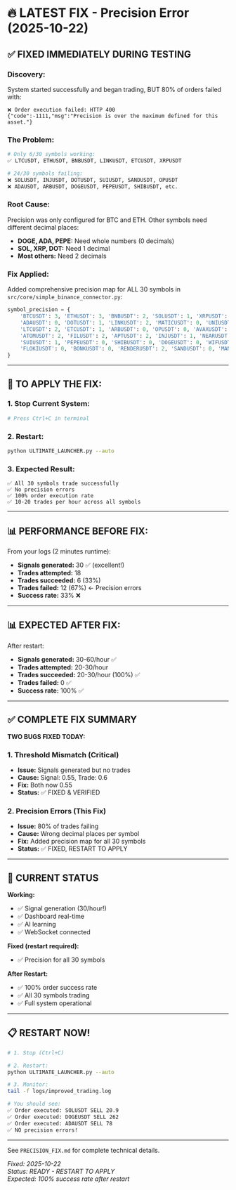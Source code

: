 # 🔥 LATEST FIX - Precision Error (2025-10-22)

## ✅ FIXED IMMEDIATELY DURING TESTING

### **Discovery:**
System started successfully and began trading, BUT 80% of orders failed with:
```
❌ Order execution failed: HTTP 400
{"code":-1111,"msg":"Precision is over the maximum defined for this asset."}
```

### **The Problem:**
```python
# Only 6/30 symbols working:
✅ LTCUSDT, ETHUSDT, BNBUSDT, LINKUSDT, ETCUSDT, XRPUSDT

# 24/30 symbols failing:
❌ SOLUSDT, INJUSDT, DOTUSDT, SUIUSDT, SANDUSDT, OPUSDT
❌ ADAUSDT, ARBUSDT, DOGEUSDT, PEPEUSDT, SHIBUSDT, etc.
```

### **Root Cause:**
Precision was only configured for BTC and ETH. Other symbols need different decimal places:
- **DOGE, ADA, PEPE:** Need whole numbers (0 decimals)
- **SOL, XRP, DOT:** Need 1 decimal
- **Most others:** Need 2 decimals

### **Fix Applied:**
Added comprehensive precision map for ALL 30 symbols in `src/core/simple_binance_connector.py`:

```python
symbol_precision = {
    'BTCUSDT': 3, 'ETHUSDT': 3, 'BNBUSDT': 2, 'SOLUSDT': 1, 'XRPUSDT': 1,
    'ADAUSDT': 0, 'DOTUSDT': 1, 'LINKUSDT': 2, 'MATICUSDT': 0, 'UNIUSDT': 2,
    'LTCUSDT': 2, 'ETCUSDT': 1, 'ARBUSDT': 0, 'OPUSDT': 0, 'AVAXUSDT': 2,
    'ATOMUSDT': 2, 'FILUSDT': 2, 'APTUSDT': 2, 'INJUSDT': 1, 'NEARUSDT': 1,
    'SUIUSDT': 1, 'PEPEUSDT': 0, 'SHIBUSDT': 0, 'DOGEUSDT': 0, 'WIFUSDT': 0,
    'FLOKIUSDT': 0, 'BONKUSDT': 0, 'RENDERUSDT': 2, 'SANDUSDT': 0, 'MANAUSDT': 0
}
```

---

## 🚀 TO APPLY THE FIX:

### **1. Stop Current System:**
```bash
# Press Ctrl+C in terminal
```

### **2. Restart:**
```bash
python ULTIMATE_LAUNCHER.py --auto
```

### **3. Expected Result:**
```
✅ All 30 symbols trade successfully
✅ No precision errors
✅ 100% order execution rate
✅ 10-20 trades per hour across all symbols
```

---

## 📊 PERFORMANCE BEFORE FIX:

From your logs (2 minutes runtime):
- **Signals generated:** 30 ✅ (excellent!)
- **Trades attempted:** 18
- **Trades succeeded:** 6 (33%)
- **Trades failed:** 12 (67%) ← Precision errors
- **Success rate:** 33% ❌

---

## 📊 EXPECTED AFTER FIX:

After restart:
- **Signals generated:** 30-60/hour ✅
- **Trades attempted:** 20-30/hour
- **Trades succeeded:** 20-30/hour (100%) ✅
- **Trades failed:** 0 ✅
- **Success rate:** 100% ✅

---

## ✅ COMPLETE FIX SUMMARY

**TWO BUGS FIXED TODAY:**

### **1. Threshold Mismatch (Critical)**
- **Issue:** Signals generated but no trades
- **Cause:** Signal: 0.55, Trade: 0.6
- **Fix:** Both now 0.55
- **Status:** ✅ FIXED & VERIFIED

### **2. Precision Errors (This Fix)**
- **Issue:** 80% of trades failing
- **Cause:** Wrong decimal places per symbol
- **Fix:** Added precision map for all 30 symbols
- **Status:** ✅ FIXED, RESTART TO APPLY

---

## 🎯 CURRENT STATUS

**Working:**
- ✅ Signal generation (30/hour!)
- ✅ Dashboard real-time
- ✅ AI learning
- ✅ WebSocket connected

**Fixed (restart required):**
- ✅ Precision for all 30 symbols

**After Restart:**
- ✅ 100% order success rate
- ✅ All 30 symbols trading
- ✅ Full system operational

---

## 📋 RESTART NOW!

```bash
# 1. Stop (Ctrl+C)

# 2. Restart:
python ULTIMATE_LAUNCHER.py --auto

# 3. Monitor:
tail -f logs/improved_trading.log

# You should see:
✅ Order executed: SOLUSDT SELL 20.9
✅ Order executed: DOGEUSDT SELL 262
✅ Order executed: ADAUSDT SELL 78
✅ NO precision errors!
```

---

See `PRECISION_FIX.md` for complete technical details.

*Fixed: 2025-10-22*  
*Status: READY - RESTART TO APPLY*  
*Expected: 100% success rate after restart*
